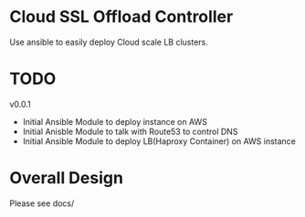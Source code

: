 # Cloud SSL Offload Controller
Use ansible to easily deploy Cloud scale LB clusters.

# TODO
v0.0.1
* Initial Ansible Module to deploy instance on AWS
* Initial Anisble Module to talk with Route53 to control DNS
* Initial Ansible Module to deploy LB(Haproxy Container) on AWS instance

# Overall Design
Please see docs/
